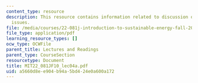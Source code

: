 ```yaml
---
content_type: resource
description: This resource contains information related to discussion of sustainability
  issues.
file: /media/courses/22-081j-introduction-to-sustainable-energy-fall-2010/a5660d8ee904b94a5bd424e0a600a172_MIT22_081JF10_lec04a.pdf
file_type: application/pdf
learning_resource_types: []
ocw_type: OCWFile
parent_title: Lectures and Readings
parent_type: CourseSection
resourcetype: Document
title: MIT22_081JF10_lec04a.pdf
uid: a5660d8e-e904-b94a-5bd4-24e0a600a172
---
```

